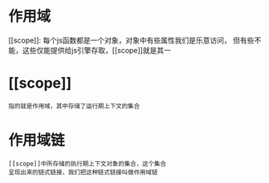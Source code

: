 # 作用域
[[scope]]: 每个js函数都是一个对象，对象中有些属性我们是乐意访问，
           但有些不能，这些仅能提供给js引擎存取，[[scope]]就是其一

# [[scope]]
    指的就是作用域，其中存储了运行期上下文的集合

# 作用域链
    [[scope]]中所存储的执行期上下文对象的集合，这个集合
    呈现出来的链式链接，我们把这种链式链接叫做作用域链